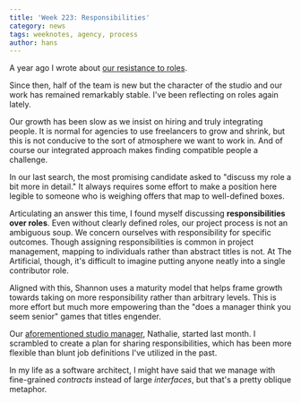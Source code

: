 ```yaml
---
title: 'Week 223: Responsibilities'
category: news
tags: weeknotes, agency, process
author: hans
---
```


A year ago I wrote about [our resistance to roles](/blog/2016/06/30/week-169.html).

Since then, half of the team is new but the character of the studio and our work has remained remarkably stable. I've been reflecting on roles again lately.

Our growth has been slow as we insist on hiring and truly integrating people. It is normal for agencies to use freelancers to grow and shrink, but this is not conducive to the sort of atmosphere we want to work in. And of course our integrated approach makes finding compatible people a challenge.

In our last search, the most promising candidate asked to "discuss my role a bit more in detail." It always requires some effort to make a position here legible to someone who is weighing offers that map to well-defined boxes.

Articulating an answer this time, I found myself discussing **responsibilities over roles**. Even without clearly defined roles, our project process is not an ambiguous soup. We concern ourselves with responsibility for specific outcomes. Though assigning responsibilities is common in project management, mapping to individuals rather than abstract titles is not. At The Artificial, though, it's difficult to imagine putting anyone neatly into a single contributor role.

Aligned with this, Shannon uses a maturity model that helps frame growth towards taking on more responsibility rather than arbitrary levels. This is more effort but much more empowering than the "does a manager think you seem senior" games that titles engender.

Our [aforementioned studio manager](/blog/2017/04/13/week-210.html), Nathalie, started last month. I scrambled to create a plan for sharing responsibilities, which has been more flexible than blunt job definitions I've utilized in the past.

In my life as a software architect, I might have said that we manage with fine-grained _contracts_ instead of large _interfaces_, but that's a pretty oblique metaphor.
